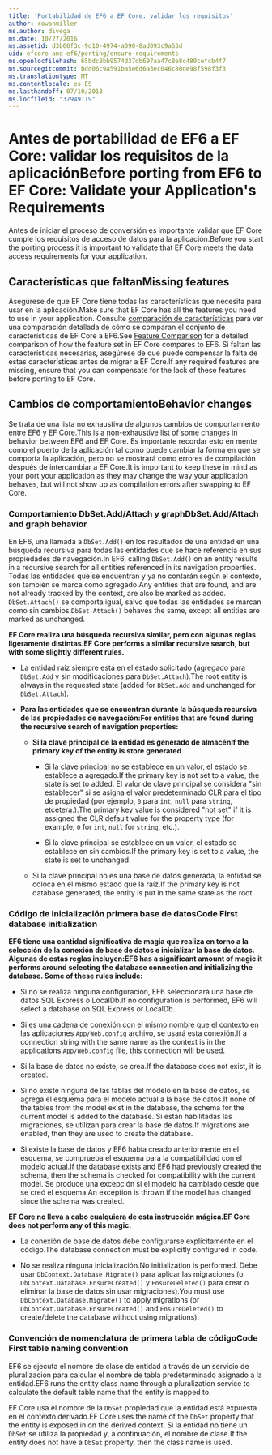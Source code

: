 ```yaml
---
title: 'Portabilidad de EF6 a EF Core: validar los requisitos'
author: rowanmiller
ms.author: divega
ms.date: 10/27/2016
ms.assetid: d3b66f3c-9d10-4974-a090-8ad093c9a53d
uid: efcore-and-ef6/porting/ensure-requirements
ms.openlocfilehash: 65bdc8bb9574d37db697aa47c8e8c480cefcb4f7
ms.sourcegitcommit: bdd06c9a591ba5e6d6a3ec046c80de98f598f3f3
ms.translationtype: MT
ms.contentlocale: es-ES
ms.lasthandoff: 07/10/2018
ms.locfileid: "37949119"
---
```

# <a name="before-porting-from-ef6-to-ef-core-validate-your-applications-requirements"></a><span data-ttu-id="e9cfb-102">Antes de portabilidad de EF6 a EF Core: validar los requisitos de la aplicación</span><span class="sxs-lookup"><span data-stu-id="e9cfb-102">Before porting from EF6 to EF Core: Validate your Application's Requirements</span></span>

<span data-ttu-id="e9cfb-103">Antes de iniciar el proceso de conversión es importante validar que EF Core cumple los requisitos de acceso de datos para la aplicación.</span><span class="sxs-lookup"><span data-stu-id="e9cfb-103">Before you start the porting process it is important to validate that EF Core meets the data access requirements for your application.</span></span>

## <a name="missing-features"></a><span data-ttu-id="e9cfb-104">Características que faltan</span><span class="sxs-lookup"><span data-stu-id="e9cfb-104">Missing features</span></span>

<span data-ttu-id="e9cfb-105">Asegúrese de que EF Core tiene todas las características que necesita para usar en la aplicación.</span><span class="sxs-lookup"><span data-stu-id="e9cfb-105">Make sure that EF Core has all the features you need to use in your application.</span></span> <span data-ttu-id="e9cfb-106">Consulte [comparación de características](../features.md) para ver una comparación detallada de cómo se comparan el conjunto de características de EF Core a EF6.</span><span class="sxs-lookup"><span data-stu-id="e9cfb-106">See [Feature Comparison](../features.md) for a detailed comparison of how the feature set in EF Core compares to EF6.</span></span> <span data-ttu-id="e9cfb-107">Si faltan las características necesarias, asegúrese de que puede compensar la falta de estas características antes de migrar a EF Core.</span><span class="sxs-lookup"><span data-stu-id="e9cfb-107">If any required features are missing, ensure that you can compensate for the lack of these features before porting to EF Core.</span></span>

## <a name="behavior-changes"></a><span data-ttu-id="e9cfb-108">Cambios de comportamiento</span><span class="sxs-lookup"><span data-stu-id="e9cfb-108">Behavior changes</span></span>

<span data-ttu-id="e9cfb-109">Se trata de una lista no exhaustiva de algunos cambios de comportamiento entre EF6 y EF Core.</span><span class="sxs-lookup"><span data-stu-id="e9cfb-109">This is a non-exhaustive list of some changes in behavior between EF6 and EF Core.</span></span> <span data-ttu-id="e9cfb-110">Es importante recordar esto en mente como el puerto de la aplicación tal como puede cambiar la forma en que se comporta la aplicación, pero no se mostrará como errores de compilación después de intercambiar a EF Core.</span><span class="sxs-lookup"><span data-stu-id="e9cfb-110">It is important to keep these in mind as your port your application as they may change the way your application behaves, but will not show up as compilation errors after swapping to EF Core.</span></span>

### <a name="dbsetaddattach-and-graph-behavior"></a><span data-ttu-id="e9cfb-111">Comportamiento DbSet.Add/Attach y graph</span><span class="sxs-lookup"><span data-stu-id="e9cfb-111">DbSet.Add/Attach and graph behavior</span></span>

<span data-ttu-id="e9cfb-112">En EF6, una llamada a `DbSet.Add()` en los resultados de una entidad en una búsqueda recursiva para todas las entidades que se hace referencia en sus propiedades de navegación.</span><span class="sxs-lookup"><span data-stu-id="e9cfb-112">In EF6, calling `DbSet.Add()` on an entity results in a recursive search for all entities referenced in its navigation properties.</span></span> <span data-ttu-id="e9cfb-113">Todas las entidades que se encuentran y ya no contarán según el contexto, son también se marca como agregado.</span><span class="sxs-lookup"><span data-stu-id="e9cfb-113">Any entities that are found, and are not already tracked by the context, are also be marked as added.</span></span> <span data-ttu-id="e9cfb-114">`DbSet.Attach()` se comporta igual, salvo que todas las entidades se marcan como sin cambios.</span><span class="sxs-lookup"><span data-stu-id="e9cfb-114">`DbSet.Attach()` behaves the same, except all entities are marked as unchanged.</span></span>

<span data-ttu-id="e9cfb-115">**EF Core realiza una búsqueda recursiva similar, pero con algunas reglas ligeramente distintas.**</span><span class="sxs-lookup"><span data-stu-id="e9cfb-115">**EF Core performs a similar recursive search, but with some slightly different rules.**</span></span>

*  <span data-ttu-id="e9cfb-116">La entidad raíz siempre está en el estado solicitado (agregado para `DbSet.Add` y sin modificaciones para `DbSet.Attach`).</span><span class="sxs-lookup"><span data-stu-id="e9cfb-116">The root entity is always in the requested state (added for `DbSet.Add` and unchanged for `DbSet.Attach`).</span></span>

*  <span data-ttu-id="e9cfb-117">**Para las entidades que se encuentran durante la búsqueda recursiva de las propiedades de navegación:**</span><span class="sxs-lookup"><span data-stu-id="e9cfb-117">**For entities that are found during the recursive search of navigation properties:**</span></span>

    *  <span data-ttu-id="e9cfb-118">**Si la clave principal de la entidad es generado de almacén**</span><span class="sxs-lookup"><span data-stu-id="e9cfb-118">**If the primary key of the entity is store generated**</span></span>

        * <span data-ttu-id="e9cfb-119">Si la clave principal no se establece en un valor, el estado se establece a agregado.</span><span class="sxs-lookup"><span data-stu-id="e9cfb-119">If the primary key is not set to a value, the state is set to added.</span></span> <span data-ttu-id="e9cfb-120">El valor de clave principal se considera "sin establecer" si se asigna el valor predeterminado CLR para el tipo de propiedad (por ejemplo, `0` para `int`, `null` para `string`, etcetera.).</span><span class="sxs-lookup"><span data-stu-id="e9cfb-120">The primary key value is considered "not set" if it is assigned the CLR default value for the property type (for example, `0` for `int`, `null` for `string`, etc.).</span></span>

        * <span data-ttu-id="e9cfb-121">Si la clave principal se establece en un valor, el estado se establece en sin cambios.</span><span class="sxs-lookup"><span data-stu-id="e9cfb-121">If the primary key is set to a value, the state is set to unchanged.</span></span>

    *  <span data-ttu-id="e9cfb-122">Si la clave principal no es una base de datos generada, la entidad se coloca en el mismo estado que la raíz.</span><span class="sxs-lookup"><span data-stu-id="e9cfb-122">If the primary key is not database generated, the entity is put in the same state as the root.</span></span>

### <a name="code-first-database-initialization"></a><span data-ttu-id="e9cfb-123">Código de inicialización primera base de datos</span><span class="sxs-lookup"><span data-stu-id="e9cfb-123">Code First database initialization</span></span>

<span data-ttu-id="e9cfb-124">**EF6 tiene una cantidad significativa de magia que realiza en torno a la selección de la conexión de base de datos e inicializar la base de datos. Algunas de estas reglas incluyen:**</span><span class="sxs-lookup"><span data-stu-id="e9cfb-124">**EF6 has a significant amount of magic it performs around selecting the database connection and initializing the database. Some of these rules include:**</span></span>

* <span data-ttu-id="e9cfb-125">Si no se realiza ninguna configuración, EF6 seleccionará una base de datos SQL Express o LocalDb.</span><span class="sxs-lookup"><span data-stu-id="e9cfb-125">If no configuration is performed, EF6 will select a database on SQL Express or LocalDb.</span></span>

* <span data-ttu-id="e9cfb-126">Si es una cadena de conexión con el mismo nombre que el contexto en las aplicaciones `App/Web.config` archivo, se usará esta conexión.</span><span class="sxs-lookup"><span data-stu-id="e9cfb-126">If a connection string with the same name as the context is in the applications `App/Web.config` file, this connection will be used.</span></span>

* <span data-ttu-id="e9cfb-127">Si la base de datos no existe, se crea.</span><span class="sxs-lookup"><span data-stu-id="e9cfb-127">If the database does not exist, it is created.</span></span>

* <span data-ttu-id="e9cfb-128">Si no existe ninguna de las tablas del modelo en la base de datos, se agrega el esquema para el modelo actual a la base de datos.</span><span class="sxs-lookup"><span data-stu-id="e9cfb-128">If none of the tables from the model exist in the database, the schema for the current model is added to the database.</span></span> <span data-ttu-id="e9cfb-129">Si están habilitadas las migraciones, se utilizan para crear la base de datos.</span><span class="sxs-lookup"><span data-stu-id="e9cfb-129">If migrations are enabled, then they are used to create the database.</span></span>

* <span data-ttu-id="e9cfb-130">Si existe la base de datos y EF6 había creado anteriormente en el esquema, se comprueba el esquema para la compatibilidad con el modelo actual.</span><span class="sxs-lookup"><span data-stu-id="e9cfb-130">If the database exists and EF6 had previously created the schema, then the schema is checked for compatibility with the current model.</span></span> <span data-ttu-id="e9cfb-131">Se produce una excepción si el modelo ha cambiado desde que se creó el esquema.</span><span class="sxs-lookup"><span data-stu-id="e9cfb-131">An exception is thrown if the model has changed since the schema was created.</span></span>

<span data-ttu-id="e9cfb-132">**EF Core no lleva a cabo cualquiera de esta instrucción mágica.**</span><span class="sxs-lookup"><span data-stu-id="e9cfb-132">**EF Core does not perform any of this magic.**</span></span>

* <span data-ttu-id="e9cfb-133">La conexión de base de datos debe configurarse explícitamente en el código.</span><span class="sxs-lookup"><span data-stu-id="e9cfb-133">The database connection must be explicitly configured in code.</span></span>

* <span data-ttu-id="e9cfb-134">No se realiza ninguna inicialización.</span><span class="sxs-lookup"><span data-stu-id="e9cfb-134">No initialization is performed.</span></span> <span data-ttu-id="e9cfb-135">Debe usar `DbContext.Database.Migrate()` para aplicar las migraciones (o `DbContext.Database.EnsureCreated()` y `EnsureDeleted()` para crear o eliminar la base de datos sin usar migraciones).</span><span class="sxs-lookup"><span data-stu-id="e9cfb-135">You must use `DbContext.Database.Migrate()` to apply migrations (or `DbContext.Database.EnsureCreated()` and `EnsureDeleted()` to create/delete the database without using migrations).</span></span>

### <a name="code-first-table-naming-convention"></a><span data-ttu-id="e9cfb-136">Convención de nomenclatura de primera tabla de código</span><span class="sxs-lookup"><span data-stu-id="e9cfb-136">Code First table naming convention</span></span>

<span data-ttu-id="e9cfb-137">EF6 se ejecuta el nombre de clase de entidad a través de un servicio de pluralización para calcular el nombre de tabla predeterminado asignado a la entidad.</span><span class="sxs-lookup"><span data-stu-id="e9cfb-137">EF6 runs the entity class name through a pluralization service to calculate the default table name that the entity is mapped to.</span></span>

<span data-ttu-id="e9cfb-138">EF Core usa el nombre de la `DbSet` propiedad que la entidad está expuesta en el contexto derivado.</span><span class="sxs-lookup"><span data-stu-id="e9cfb-138">EF Core uses the name of the `DbSet` property that the entity is exposed in on the derived context.</span></span> <span data-ttu-id="e9cfb-139">Si la entidad no tiene un `DbSet` se utiliza la propiedad y, a continuación, el nombre de clase.</span><span class="sxs-lookup"><span data-stu-id="e9cfb-139">If the entity does not have a `DbSet` property, then the class name is used.</span></span>
